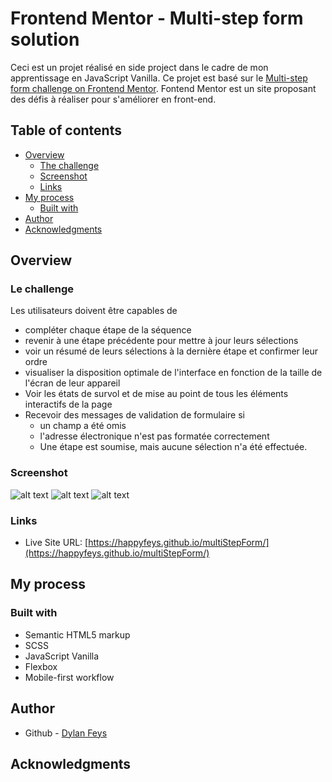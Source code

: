 # Frontend Mentor - Multi-step form solution

Ceci est un projet réalisé en side project dans le cadre de mon apprentissage en JavaScript Vanilla. Ce projet est basé sur le [Multi-step form challenge on Frontend Mentor](https://www.frontendmentor.io/challenges/multistep-form-YVAnSdqQBJ).
Fontend Mentor est un site proposant des défis à réaliser pour s'améliorer en front-end.

## Table of contents

- [Overview](#overview)
  - [The challenge](#the-challenge)
  - [Screenshot](#screenshot)
  - [Links](#links)
- [My process](#my-process)
  - [Built with](#built-with)
- [Author](#author)
- [Acknowledgments](#acknowledgments)

## Overview

### Le challenge

Les utilisateurs doivent être capables de

- compléter chaque étape de la séquence
- revenir à une étape précédente pour mettre à jour leurs sélections
- voir un résumé de leurs sélections à la dernière étape et confirmer leur ordre
- visualiser la disposition optimale de l'interface en fonction de la taille de l'écran de leur appareil
- Voir les états de survol et de mise au point de tous les éléments interactifs de la page
- Recevoir des messages de validation de formulaire si
  - un champ a été omis
  - l'adresse électronique n'est pas formatée correctement
  - Une étape est soumise, mais aucune sélection n'a été effectuée.

### Screenshot

![alt text](image.png)
![alt text](image-1.png)
![alt text](image-2.png)

### Links

- Live Site URL: [https://happyfeys.github.io/multiStepForm/](https://happyfeys.github.io/multiStepForm/)

## My process

### Built with

- Semantic HTML5 markup
- SCSS
- JavaScript Vanilla
- Flexbox
- Mobile-first workflow

## Author

- Github - [Dylan Feys](https://happyfeys.github.io/multiStepForm/)


## Acknowledgments

